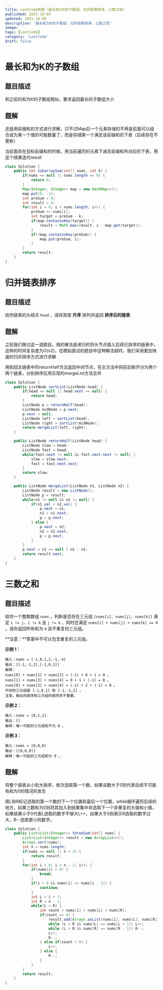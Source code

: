```yaml
---
title: LeetCode刷题（最长和为K的子数组，归并链表排序、三数之和）
published: 2025-10-09
updated: 2025-10-09
description: '最长和为K的子数组，归并链表排序、三数之和'
image: ''
tags: [LeetCode]
category: 'LeetCode'
draft: false 
---
```


# 最长和为K的子数组

## 题目描述

和之前的和为K的子数组相似，要求返回最长的子数组大小



## 题解

还是用前缀和的方式进行求解，只不过Map后一个元素存储的不再是前面可以组合成为某一个值的可能数量了，而是存储第一个满足该前缀和的下表（后续存在不更新）

当前面存在目标前缀和的时候，用当前遍历的元素下减去前缀和所对应的下表，用这个结果迭代result

```java
class Solution {
    public int subarraySum(int[] nums, int k) {
        if(nums == null || nums.length == 0) {
            return 0;
        }
        Map<Integer, Integer> map = new HashMap<>();
        map.put(0, -1);
        int preSum = 0;
        int result = 0;
        for(int i = 0; i < nums.length; i++) {
            preSum += nums[i];
            int target = preSum - k;
            if(map.containsKey(target)) {
                result = Math.max(result, i - map.get(target));
            }
            if(!map.containsKey(preSum)) {
                map.put(preSum, i);
            }
        }
        return result;
    }
}
```



# 归并链表排序

## 题目描述

给你链表的头结点 `head` ，请将其按 **升序** 排列并返回 **排序后的链表**

## 题解

之前我们做过这一道题目，用的解法是递归的将头节点插入后续已排序的链表中，这样的时间复杂度为O(n2)，在模拟面试的题目中这种解法超时，我们采用更加快速的归并排序方式进行求解

用到回文链表中的returnHalf方法返回中间节点，在主方法中将前后断开分为两个两个链表，分别排序后用实现的mergeList方法合并

```java
class Solution {
    public ListNode sortList(ListNode head) {
        if(head == null || head.next == null) {
            return head;
        }
        ListNode p = returnHalf(head);
        ListNode midNode = p.next;
        p.next = null;
        ListNode left = sortList(head);
        ListNode right = sortList(midNode);
        return mergeList(left, right);
    }

    public ListNode returnHalf(ListNode head) {
        ListNode slow = head;
        ListNode fast = head;
        while(fast.next != null && fast.next.next != null) {
            slow = slow.next;
            fast = fast.next.next;
        }
        return slow;
    }

    public ListNode mergeList(ListNode n1, ListNode n2) {
        ListNode result = new ListNode();
        ListNode p = result;
        while(n1 != null && n2 != null) {
            if(n1.val < n2.val) {
                p.next = n1;
                n1 = n1.next;
                p = p.next;
            } else {
                p.next = n2;
                n2 = n2.next;
                p = p.next;
            }
        }
        p.next = n1 == null ? n2 : n1;
        return result.next;
    }
}
```



# 三数之和

## 题目描述

给你一个整数数组 `nums` ，判断是否存在三元组 `[nums[i], nums[j], nums[k]]` 满足 `i != j`、`i != k` 且 `j != k` ，同时还满足 `nums[i] + nums[j] + nums[k] == 0` 。请你返回所有和为 `0` 且不重复的三元组。

**注意：**答案中不可以包含重复的三元组。

**示例 1：**

```
输入：nums = [-1,0,1,2,-1,-4]
输出：[[-1,-1,2],[-1,0,1]]
解释：
nums[0] + nums[1] + nums[2] = (-1) + 0 + 1 = 0 。
nums[1] + nums[2] + nums[4] = 0 + 1 + (-1) = 0 。
nums[0] + nums[3] + nums[4] = (-1) + 2 + (-1) = 0 。
不同的三元组是 [-1,0,1] 和 [-1,-1,2] 。
注意，输出的顺序和三元组的顺序并不重要。
```

**示例 2：**

```
输入：nums = [0,1,1]
输出：[]
解释：唯一可能的三元组和不为 0 。
```

**示例 3：**

```
输入：nums = [0,0,0]
输出：[[0,0,0]]
解释：唯一可能的三元组和为 0 。
```



## 题解

将整个链表从小到大排序，依次选取第一个数，如果该数大于0则代表后续不可能有和为0的情况的发生

用L和R标记选取的第一个数的下一个位置和最后一个位置，while循环遍历后续的地方，如果三数和为0则将其加入到结果集中并选取下一个非重复的大值和小值，如果结果小于0代表L选取的数字不够大L++，如果大于0则表示R选取的数字过大，R--选取更小的数字。

```java
class Solution {
    public List<List<Integer>> threeSum(int[] nums) {
        List<List<Integer>> result = new ArrayList<>();
        Arrays.sort(nums);
        int n = nums.length;
        if(nums == null || n < 3) {
            return result;
        }
        for(int i = 0; i < n - 2; i++) {
            if(nums[i] > 0) {
                break;
            }
            if(i > 0 && nums[i] == nums[i - 1]) {
                continue;
            }
            int L = i + 1;
            int R = n - 1;
            while(L < R) {
                int count = nums[i] + nums[L] + nums[R];
                if(count == 0) {
                    result.add(Arrays.asList(nums[i], nums[L], nums[R]));
                    while (L < R && nums[L] == nums[L + 1]) L++;
                    while (L < R && nums[R] == nums[R - 1]) R--;
                    L++;
                    R--;
                } else if(count < 0) {            
                    L++;
                } else {
                    R--;
                }
            }
        }
        return result;
    }
}
```

